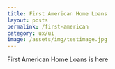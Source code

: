 ```yaml
---
title: First American Home Loans
layout: posts
permalink: /first-american
category: ux/ui
image: /assets/img/testimage.jpg
---
```

First American Home Loans is here